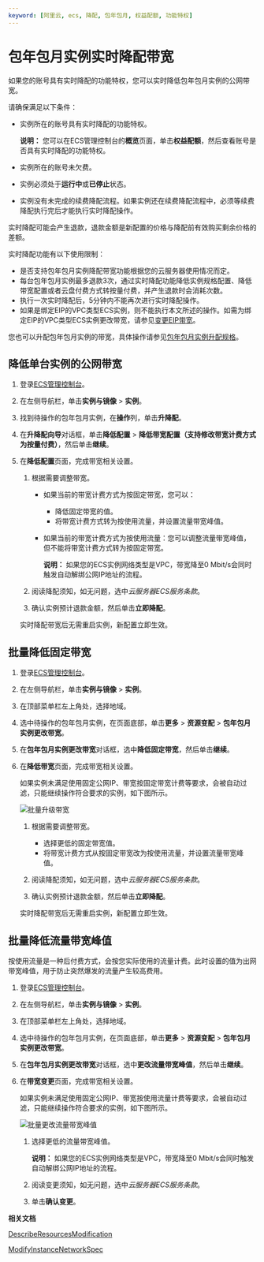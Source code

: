```yaml
---
keyword: [阿里云, ecs, 降配, 包年包月, 权益配额, 功能特权]
---
```


# 包年包月实例实时降配带宽

如果您的账号具有实时降配的功能特权，您可以实时降低包年包月实例的公网带宽。

请确保满足以下条件：

-   实例所在的账号具有实时降配的功能特权。

    **说明：** 您可以在ECS管理控制台的**概览**页面，单击**权益配额**，然后查看账号是否具有实时降配的功能特权。

-   实例所在的账号未欠费。
-   实例必须处于**运行中**或**已停止**状态。
-   实例没有未完成的续费降配流程。如果实例还在续费降配流程中，必须等续费降配执行完后才能执行实时降配操作。

实时降配可能会产生退款，退款金额是新配置的价格与降配前有效购买剩余价格的差额。

实时降配功能有以下使用限制：

-   是否支持包年包月实例降配带宽功能根据您的云服务器使用情况而定。
-   每台包年包月实例最多退款3次，通过实时降配功能降低实例规格配置、降低带宽配置或者云盘付费方式转按量付费，并产生退款时会消耗次数。
-   执行一次实时降配后，5分钟内不能再次进行实时降配操作。
-   如果是绑定EIP的VPC类型ECS实例，则不能执行本文所述的操作。如需为绑定EIP的VPC类型ECS实例更改带宽，请参见[变更EIP带宽](/intl.zh-CN/实例/升降配实例/变更EIP带宽.md)。

您也可以升配包年包月实例的带宽，具体操作请参见[包年包月实例升配规格](/intl.zh-CN/实例/升降配实例/升配包年包月实例/包年包月实例升级配置.md)。

## 降低单台实例的公网带宽

1.  登录[ECS管理控制台](https://ecs.console.aliyun.com)。

2.  在左侧导航栏，单击**实例与镜像** \> **实例**。

3.  找到待操作的包年包月实例，在**操作**列，单击**升降配**。

4.  在**升降配向导**对话框，单击**降低配置** \> **降低带宽配置（支持修改带宽计费方式为按量付费）**，然后单击**继续**。

5.  在**降低配置**页面，完成带宽相关设置。

    1.  根据需要调整带宽。

        -   如果当前的带宽计费方式为按固定带宽，您可以：
            -   降低固定带宽的值。
            -   将带宽计费方式转为按使用流量，并设置流量带宽峰值。
        -   如果当前的带宽计费方式为按使用流量：您可以调整流量带宽峰值，但不能将带宽计费方式转为按固定带宽。

            **说明：** 如果您的ECS实例网络类型是VPC，带宽降至0 Mbit/s会同时触发自动解绑公网IP地址的流程。

    2.  阅读降配须知，如无问题，选中*云服务器ECS服务条款*。

    3.  确认实例预计退款金额，然后单击**立即降配**。

    实时降配带宽后无需重启实例，新配置立即生效。


## 批量降低固定带宽

1.  登录[ECS管理控制台](https://ecs.console.aliyun.com)。

2.  在左侧导航栏，单击**实例与镜像** \> **实例**。

3.  在顶部菜单栏左上角处，选择地域。

4.  选中待操作的包年包月实例，在页面底部，单击**更多** \> **资源变配** \> **包年包月实例更改带宽**。

5.  在**包年包月实例更改带宽**对话框，选中**降低固定带宽**，然后单击**继续**。

6.  在**降低带宽**页面，完成带宽相关设置。

    如果实例未满足使用固定公网IP、带宽按固定带宽计费等要求，会被自动过滤，只能继续操作符合要求的实例，如下图所示。

    ![批量升级带宽](https://static-aliyun-doc.oss-cn-hangzhou.aliyuncs.com/assets/img/zh-CN/3414359951/p135021.png)

    1.  根据需要调整带宽。

        -   选择更低的固定带宽值。
        -   将带宽计费方式从按固定带宽改为按使用流量，并设置流量带宽峰值。
    2.  阅读降配须知，如无问题，选中*云服务器ECS服务条款*。

    3.  确认实例预计退款金额，然后单击**立即降配**。

    实时降配带宽后无需重启实例，新配置立即生效。


## 批量降低流量带宽峰值

按使用流量是一种后付费方式，会按您实际使用的流量计费。此时设置的值为出网带宽峰值，用于防止突然爆发的流量产生较高费用。

1.  登录[ECS管理控制台](https://ecs.console.aliyun.com)。

2.  在左侧导航栏，单击**实例与镜像** \> **实例**。

3.  在顶部菜单栏左上角处，选择地域。

4.  选中待操作的包年包月实例，在页面底部，单击**更多** \> **资源变配** \> **包年包月实例更改带宽**。

5.  在**包年包月实例更改带宽**对话框，选中**更改流量带宽峰值**，然后单击**继续**。

6.  在**带宽变更**页面，完成带宽相关设置。

    如果实例未满足使用固定公网IP、带宽按使用流量计费等要求，会被自动过滤，只能继续操作符合要求的实例，如下图所示。

    ![批量更改流量带宽峰值](https://static-aliyun-doc.oss-cn-hangzhou.aliyuncs.com/assets/img/zh-CN/3414359951/p135057.png)

    1.  选择更低的流量带宽峰值。

        **说明：** 如果您的ECS实例网络类型是VPC，带宽降至0 Mbit/s会同时触发自动解绑公网IP地址的流程。

    2.  阅读变更须知，如无问题，选中*云服务器ECS服务条款*。

    3.  单击**确认变更**。


**相关文档**  


[DescribeResourcesModification](/intl.zh-CN/API参考/地域/DescribeResourcesModification.md)

[ModifyInstanceNetworkSpec](/intl.zh-CN/API参考/网络/ModifyInstanceNetworkSpec.md)

